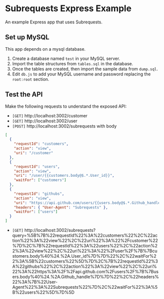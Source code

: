 # Subrequests Express Example

An example Express app that uses Subrequests.

## Set up MySQL
This app depends on a mysql database.

  1. Create a database named `test` in your MySQL server.
  1. Import the table structures from `tables.sql` in the database.
  1. Once the tables are created, then import the sample data from `dump.sql`.
  1. Edit `db.js` to add your MySQL username and password replacing the `root:root` section.

## Test the API
Make the following requests to understand the exposed API:

  * `[GET]` http://localhost:3002/customer
  * `[GET]` http://localhost:3002/user
  * `[POST]` http://localhost:3002/subrequests with body
  ```json
  [
    {
      "requestId": "customers",
      "action": "view",
      "uri": "/customer"
    },
    {
      "requestId": "users",
      "action": "view",
      "uri": "/user/{{customers.body@$.*.User_id}}",
      "waitFor": ["customers"]
    },
    {
      "requestId": "githubs",
      "action": "view",
      "uri": "https://api.github.com/users/{{users.body@$.*.Github_handle}}",
      "headers": { "User-Agent": "Subrequests" },
      "waitFor": ["users"]
    }
  ]
  ```
  * `[GET]` http://localhost:3002/subrequests?query=%5B%7B%22requestId%22%3A%22customers%22%2C%22action%22%3A%22view%22%2C%22uri%22%3A%22%2Fcustomer%22%7D%2C%7B%22requestId%22%3A%22users%22%2C%22action%22%3A%22view%22%2C%22uri%22%3A%22%2Fuser%2F%7B%7Bcustomers.body%40%24.%2A.User_id%7D%7D%22%2C%22waitFor%22%3A%5B%22customers%22%5D%7D%2C%7B%22requestId%22%3A%22githubs%22%2C%22action%22%3A%22view%22%2C%22uri%22%3A%22https%3A%2F%2Fapi.github.com%2Fusers%2F%7B%7Busers.body%40%24.%2A.Github_handle%7D%7D%22%2C%22headers%22%3A%7B%22User-Agent%22%3A%22Subrequests%22%7D%2C%22waitFor%22%3A%5B%22users%22%5D%7D%5D
